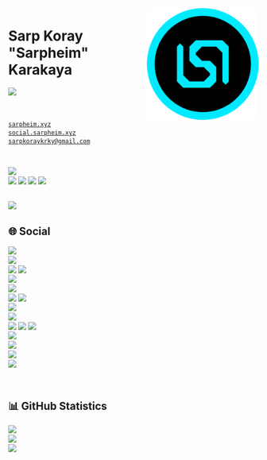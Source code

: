 <img align="right" width="225" src="assets/Sarpheim.png">

# Sarp Koray "Sarpheim" Karakaya
[<img src="https://readme-typing-svg.herokuapp.com?font=Rubik&weight=500&pause=1000&color=00EAFF&width=500&lines=...">](#)

<br>

<code>[sarpheim.xyz](https://www.sarpheim.xyz)</code>
<br>
<code>[social.sarpheim.xyz](https://social.sarpheim.xyz)</code>
<br>
<code>[sarpkoraykrky@gmail.com](mailto:sarpkoraykrky@gmail.com)</code>

<br>

[<img src="https://img.shields.io/twitch/status/sarpheim">](#)
<br>
[<img src="https://visitor-badge.laobi.icu/badge?page_id=Sarpheim.sarpheim">](#)
[<img src="https://img.shields.io/github/followers/Sarpheim">](#)
[<img src="https://img.shields.io/github/stars/Sarpheim">](#)
[<img src="https://img.shields.io/github/sponsors/Sarpheim">](#)

<br>

<img src="https://lanyard.cnrad.dev/api/391539062823059457">

<br>

## 🌐 Social

[<img height="28" src="https://img.shields.io/badge/Website-00EAFF?style=flat&logo=&logoColor=white">](https://discord.sarpheim.xyz)
<br>
[<img height="28" src="https://img.shields.io/badge/Discord Sunucusu-5865F2?style=flat&logo=discord&logoColor=white">](https://discord.sarpheim.xyz)
<br>
[<img height="28" src="https://img.shields.io/badge/Facebook Profili-1877F2?style=flat&logo=facebook&logoColor=white">](https://www.facebook.com/Sarpheim)
[<img height="28" src="https://img.shields.io/badge/Facebook Grubu-1877F2?style=flat&logo=facebook&logoColor=white">](https://www.facebook.com/SarpheimAilesi)
<br>
[<img height="28" src="https://img.shields.io/badge/GitHub Profili-181717?style=flat&logo=github&logoColor=white">](https://github.com/Sarpheim)
<br>
[<img height="28" src="https://img.shields.io/badge/Instagram Profili-E4405F?style=flat&logo=instagram&logoColor=white">](https://www.instagram.com/sarpheim/)
<br>
[<img height="28" src="https://img.shields.io/badge/Reddit Profili-FF4500?style=flat&logo=reddit&logoColor=white">](https://www.reddit.com/user/Sarpheim)
[<img height="28" src="https://img.shields.io/badge/Reddit Topluluğu-FF4500?style=flat&logo=reddit&logoColor=white">](https://www.reddit.com/r/SarpheimAilesi/)
<br>
[<img height="28" src="https://img.shields.io/badge/Snapchat Profili-FFFC00?style=flat&logo=snapchat&logoColor=white">](https://www.snapchat.com/add/sarpheim)
<br>
[<img height="28" src="https://img.shields.io/badge/Spotify Profili-1DB954?style=flat&logo=spotify&logoColor=white">](https://open.spotify.com/user/sarpkoraykrky)
<br>
[<img height="28" src="https://img.shields.io/badge/Steam Profili-000000?style=flat&logo=steam&logoColor=white">](https://steamcommunity.com/id/Sarpheim)
[<img height="28" src="https://img.shields.io/badge/Steam Grubu-000000?style=flat&logo=steam&logoColor=white">](https://steamcommunity.com/groups/SarpheimAilesi)
[<img height="28" src="https://img.shields.io/badge/Steam Hediye-000000?style=flat&logo=steam&logoColor=white">](https://steamcommunity.com/tradeoffer/new/?partner=445951132&token=L_itFQjj)
<br>
[<img height="28" src="https://img.shields.io/badge/Twitch Kanalı-9146FF?style=flat&logo=twitch&logoColor=white">](https://www.twitch.tv/Sarpheim)
<br>
[<img height="28" src="https://img.shields.io/badge/Twitter Profili-1DA1F2?style=flat&logo=twitter&logoColor=white">](https://twitter.com/Sarpheim)
<br>
[<img height="28" src="https://img.shields.io/badge/VSCO Profili-000000?style=flat&logo=vsco&logoColor=white">](https://vsco.co/sarpheim0/gallery)
<br>
[<img height="28" src="https://img.shields.io/badge/YouTube Kanalı-FF0000?style=flat&logo=youtube&logoColor=white">](https://youtube.com/c/Sarpheim?sub_confirmation=1)

<br>

## 📊 GitHub Statistics

[<img src="https://github-readme-stats.vercel.app/api/top-langs/?username=sarpheim&theme=github_dark&show_icons=true&layout=compact">](#)
<br>
[<img src="https://github-readme-stats.vercel.app/api?username=sarpheim&theme=github_dark&show_icons=true">](#)
<br>
[<img src="https://github-readme-streak-stats.herokuapp.com?user=sarpheim&theme=github-dark-blue">](#)
